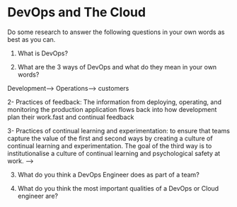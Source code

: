 # DevOps and The Cloud

Do some research to answer the following questions in your own words as best as you can.

1. What is DevOps?

<!-- DevOps is a set of practices that combines software development (Dev) and IT operations (Ops).  -->

2. What are the 3 ways of DevOps and what do they mean in your own words?

<!-- 1- Practices of flow :  works (ideas and bug fixes) travel throuhg this flow;  Business--> Development--> Operations--> customers

2- Practices of feedback: The information from deploying, operating, and monitoring the production application flows back into how development plan their work.fast and continual feedback

3- Practices of continual learning and experimentation: to ensure that teams capture the value of the first and second ways by creating a culture of continual learning and experimentation. The goal of the third way is to institutionalise a culture of continual learning and psychological safety at work. -->

3. What do you think a DevOps Engineer does as part of a team?

<!-- to consider the three Practices as the main principles and works with tools -->

4. What do you think the most important qualities of a DevOps or Cloud engineer are?

<!-- always remember to take it back to the three ways of DevOps -->

